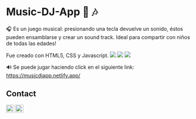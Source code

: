 # Music-DJ-App 🎵 🎶

🎧 Es un juego musical: presionando una tecla devuelve un sonido, éstos pueden ensamblarse y crear un sound track. 
Ideal para compartir con niños de todas las edades!


Fue creado con HTML5, CSS y Javascript.
<img src = "https://img.shields.io/badge/-HTML5-E34F26?style=flat&logo=html5&logoColor=white"> <img src = "https://img.shields.io/badge/-CSS3-1572B6?style=flat&logo=css3&logoColor=white">
<img src="https://img.shields.io/badge/-JavaScript-eed718?style=flat&logo=javascript&logoColor=ffffff">


🔊 Se puede jugar haciendo click en el siguiente link: https://musicdjapp.netlify.app/ 


## Contact

[<img align="left" alt="Anailek | LinkedIn" width="22px" src="https://cdn.jsdelivr.net/npm/simple-icons@v3/icons/linkedin.svg" />][linkedin]
[<img align="left" alt="Anailek | Gmail" width="22px" src="https://cdn.jsdelivr.net/npm/simple-icons@3.13.0/icons/gmail.svg" />][gmail]


[gmail]: https://mail.google.com/mail/u/1/#inbox?compose=GTvVlcSBmzpsNzLKjrTttdJgnqWcdCtZgbJqpZjTRzqgdWQJHkMfjqhCBZgcCnHtsZnrGZFVksRJF
[linkedin]: https://www.linkedin.com/in/anailek

